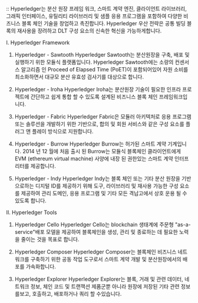 :: Hyperledger는 분산 원장 프레임 워크, 스마트 계약 엔진, 클라이언트 라이브러리, 그래픽 인터페이스, 유틸리티 라이브러리 및 샘플 응용 프로그램을 포함하여 다양한 비즈니스 블록 체인 기술을 창업하고 촉진합니다. Hyperledger 우산 전략은 공통 빌딩 블록의 재사용을 장려하고 DLT 구성 요소의 신속한 혁신을 가능하게합니다. 

I. Hyperledger Framework

1. Hyperledger - Sawtooth
    Hyperledger Sawtooth는 분산원장을 구축, 배포 및 실행하기 위한 모듈식 플랫폼입니다. Hyperledger Sawtooth에는 소량의 컨센서스 알고리즘 인 Proceed of Elapsed Time (PoET)이 포함되어있어 자원 소비를 최소화하면서 대규모 분산 유효성 검사기를 대상으로 합니다.

2. Hyperledger - Iroha
    Hyperledger Iroha는 분산원장 기술이 필요한 인프라 프로젝트에 간단하고 쉽게 통합 할 수 있도록 설계된 비즈니스 블록 체인 프레임워크입니다.

3. Hyperledger - Fabric
    Hyperledger Fabric은 모듈러 아키텍처로 응용 프로그램 또는 솔루션을 개발하기 위한 기반으로, 합의 및 회원 서비스와 같은 구성 요소를 플러그 앤 플레이 방식으로 지원합니다.

4. Hyperledger - Burrow
    Hyperledger Burrow는 허가된 스마트 계약 기계입니다. 2014 년 12 월에 처음 출시 된 Burrow는 모듈식 블록체인 클라이언트에게 EVM (ethereum virtual machine) 사양에 내장 된 권한있는 스마트 계약 인터프리터를 제공합니다.

5. Hyperledger - Indy
    Hyperledger Indy는 블록 체인 또는 기타 분산 원장을 기반으로하는 디지털 ID를 제공하기 위해 도구, 라이브러리 및 재사용 가능한 구성 요소를 제공하여 관리 도메인, 응용 프로그램 및 기타 모든 격납고에서 상호 운용 될 수 있도록 합니다.


II. Hyperledger Tools

1. Hyperledger Cello
Hyperledger Cello는 blockchain 생태계에 주문형 "as-a-service"배포 모델을 제공하여 블록체인을 생성, 관리 및 종료하는 데 필요한 노력을 줄이는 것을 목표로 합니다.

2. Hyperledger Composer
Hyperledger Composer는 블록체인 비즈니스 네트워크를 구축하기 위한 공동 작업 도구로서 스마트 계약 개발 및 분산원장에서의 배포를 가속화합니다.

3. Hyperledger Explorer
Hyperledger Explorer는 블록, 거래 및 관련 데이터, 네트워크 정보, 체인 코드 및 트랜잭션 제품군뿐 아니라 원장에 저장된 기타 관련 정보를보고, 호출하고, 배포하거나 쿼리 할 수 ​​있습니다.